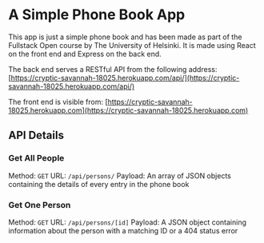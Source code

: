 # A Simple Phone Book App

This app is just a simple phone book and has been made as part of the Fullstack Open course by The University of Helsinki. It is made using React on the front end and Express on the back end.

The back end serves a RESTful API from the following address: [https://cryptic-savannah-18025.herokuapp.com/api/](https://cryptic-savannah-18025.herokuapp.com/api/)

The front end is visible from: [https://cryptic-savannah-18025.herokuapp.com](https://cryptic-savannah-18025.herokuapp.com)

## API Details

### Get All People

Method: `GET`
URL: `/api/persons/`
Payload: An array of JSON objects containing the details of every entry in the phone book

### Get One Person

Method: `GET`
URL: `/api/persons/[id]`
Payload: A JSON object containing information about the person with a matching ID or a 404 status error

